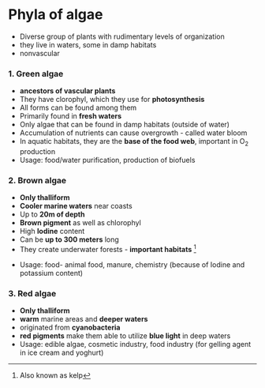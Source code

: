 # Phyla of algae
* Diverse group of plants with rudimentary levels of organization
* they live in waters, some in damp habitats
* nonvascular
### 1. Green algae
* **ancestors of vascular plants**
* They have clorophyl, which they use for **photosynthesis**
* All forms can be found among them
* Primarily found in **fresh waters**
* Only algae that can be found in damp habitats (outside of water)
* Accumulation of nutrients can cause overgrowth - called water bloom
* In aquatic habitats, they are the **base of the food web**, important in O<sub>2</sub> production
* Usage: food/water purification, production of biofuels
### 2. Brown algae
* **Only thalliform**
* **Cooler marine waters** near coasts
* Up to **20m of depth**
* **Brown pigment** as well as chlorophyl 
* High **Iodine** content
* Can be **up to 300 meters** long
* They create underwater forests - **important habitats** [^1]
[^1]: Also known as kelp
* Usage: food- animal food, manure, chemistry (because of Iodine and potassium content)
### 3. Red algae
* **Only thalliform**
* **warm** marine areas and **deeper waters**
* originated from **cyanobacteria**
* **red pigments** make them able to utilize **blue light** in deep waters
* Usage: edible algae, cosmetic industry, food industry (for gelling agent in ice cream and yoghurt)
